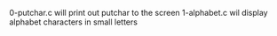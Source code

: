 0-putchar.c will print out putchar to the screen
1-alphabet.c wil display alphabet characters in small letters

